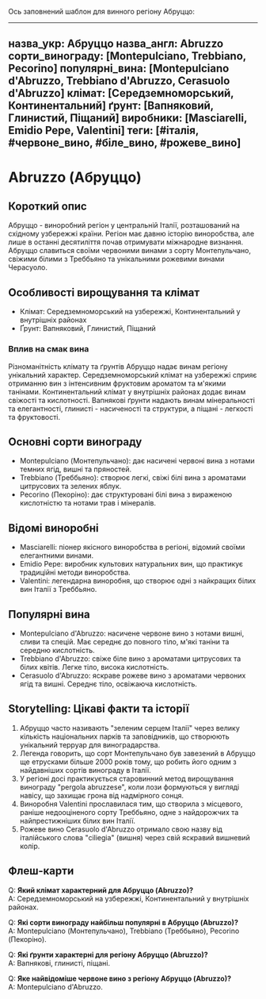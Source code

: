 Ось заповнений шаблон для винного регіону Абруццо:

---
назва_укр: Абруццо
назва_англ: Abruzzo
сорти_винограду: [Montepulciano, Trebbiano, Pecorino]
популярні_вина: [Montepulciano d'Abruzzo, Trebbiano d'Abruzzo, Cerasuolo d'Abruzzo]
клімат: [Середземноморський, Континентальний]
ґрунт: [Вапняковий, Глинистий, Піщаний]
виробники: [Masciarelli, Emidio Pepe, Valentini]
теги: [#італія, #червоне_вино, #біле_вино, #рожеве_вино]
---

# Abruzzo (Абруццо)

## Короткий опис
Абруццо - виноробний регіон у центральній Італії, розташований на східному узбережжі країни. Регіон має давню історію виноробства, але лише в останні десятиліття почав отримувати міжнародне визнання. Абруццо славиться своїми червоними винами з сорту Монтепульчано, свіжими білими з Треббьяно та унікальними рожевими винами Чераcуоло.

## Особливості вирощування та клімат
- Клімат: Середземноморський на узбережжі, Континентальний у внутрішніх районах
- Ґрунт: Вапняковий, Глинистий, Піщаний

### Вплив на смак вина
Різноманітність клімату та ґрунтів Абруццо надає винам регіону унікальний характер. Середземноморський клімат на узбережжі сприяє отриманню вин з інтенсивним фруктовим ароматом та м'якими танінами. Континентальний клімат у внутрішніх районах додає винам свіжості та кислотності. Вапнякові ґрунти надають винам мінеральності та елегантності, глинисті - насиченості та структури, а піщані - легкості та фруктовості.

## Основні сорти винограду
- Montepulciano (Монтепульчано): дає насичені червоні вина з нотами темних ягід, вишні та пряностей.
- Trebbiano (Треббьяно): створює легкі, свіжі білі вина з ароматами цитрусових та зелених яблук.
- Pecorino (Пекоріно): дає структуровані білі вина з вираженою кислотністю та нотами трав і мінералів.

## Відомі виноробні
- Masciarelli: піонер якісного виноробства в регіоні, відомий своїми елегантними винами.
- Emidio Pepe: виробник культових натуральних вин, що практикує традиційні методи виноробства.
- Valentini: легендарна виноробня, що створює одні з найкращих білих вин Італії з Треббьяно.

## Популярні вина
- Montepulciano d'Abruzzo: насичене червоне вино з нотами вишні, сливи та спецій. Має середнє до повного тіло, м'які таніни та середню кислотність.
- Trebbiano d'Abruzzo: свіже біле вино з ароматами цитрусових та білих квітів. Легке тіло, висока кислотність.
- Cerasuolo d'Abruzzo: яскраве рожеве вино з ароматами червоних ягід та вишні. Середнє тіло, освіжаюча кислотність.

## Storytelling: Цікаві факти та історії
1. Абруццо часто називають "зеленим серцем Італії" через велику кількість національних парків та заповідників, що створюють унікальний терруар для виноградарства.
2. Легенда говорить, що сорт Монтепульчано був завезений в Абруццо ще етрусками більше 2000 років тому, що робить його одним з найдавніших сортів винограду в Італії.
3. У регіоні досі практикується старовинний метод вирощування винограду "pergola abruzzese", коли лози формуються у вигляді навісу, що захищає грона від надмірного сонця.
4. Виноробня Valentini прославилася тим, що створила з місцевого, раніше недооціненого сорту Треббьяно, одне з найдорожчих та найпрестижніших білих вин Італії.
5. Рожеве вино Cerasuolo d'Abruzzo отримало свою назву від італійського слова "ciliegia" (вишня) через свій яскравий вишневий колір.

## Флеш-карти
Q: **Який клімат характерний для Абруццо (Abruzzo)?**  
A: Середземноморський на узбережжі, Континентальний у внутрішніх районах.

Q: **Які сорти винограду найбільш популярні в Абруццо (Abruzzo)?**  
A: Montepulciano (Монтепульчано), Trebbiano (Треббьяно), Pecorino (Пекоріно).

Q: **Які ґрунти характерні для регіону Абруццо (Abruzzo)?**  
A: Вапнякові, глинисті, піщані.

Q: **Яке найвідоміше червоне вино з регіону Абруццо (Abruzzo)?**  
A: Montepulciano d'Abruzzo.